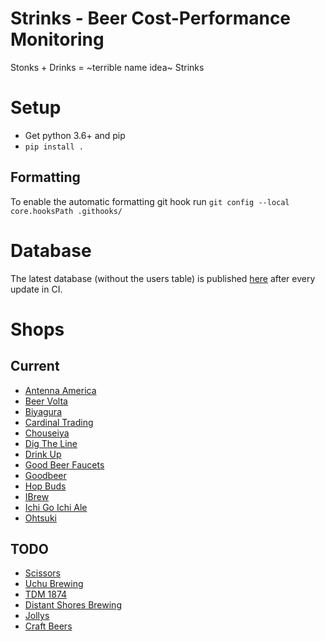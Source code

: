 # Strinks - Beer Cost-Performance Monitoring

Stonks + Drinks = ~terrible name idea~ Strinks

# Setup

- Get python 3.6+ and pip
- `pip install .`

## Formatting

To enable the automatic formatting git hook run `git config --local core.hooksPath .githooks/`

# Database

The latest database (without the users table) is published [here](https://zeletochoy.github.io/strinks/db.sqlite) after every update in CI.

# Shops

## Current

- [Antenna America](https://www.antenna-america.com/)
- [Beer Volta](http://beervolta.com/)
- [Biyagura](https://www.biyagura.jp/)
- [Cardinal Trading](https://retail.cardinaltrading.jp/)
- [Chouseiya](https://www.chouseiya-beer.com/)
- [Dig The Line](https://dig-the-line-store.com/)
- [Drink Up](https://drinkuppers-ecshop.stores.jp)
- [Good Beer Faucets](https://gbfbottleshoppe.com/)
- [Goodbeer](https://goodbeer.jp/)
- [Hop Buds](https://hopbudsnagoya.com/)
- [IBrew](https://craftbeerbar-ibrew.com//)
- [Ichi Go Ichi Ale](https://151l.shop/)
- [Ohtsuki](http://www.ohtsuki-saketen.com/)

## TODO

- [Scissors](https://craftbeers.thebase.in/)
- [Uchu Brewing](https://uchubrew.shop-pro.jp/)
- [TDM 1874](https://search.rakuten.co.jp/search/mall/tdm1874/)
- [Distant Shores Brewing](https://en.dsbtokyo.shop/shop)
- [Jollys](https://www.ubereats.com/jp/tokyo/food-delivery/jollys/0Rr8RBPfTMyb7x89DH8mkQ?ps=1)
- [Craft Beers](https://www.craftbeers.jp/)
